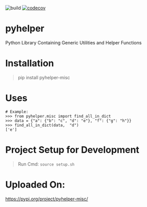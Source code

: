 ![build](https://github.com/shubhamraj2202/py-helper/actions/workflows/github-actions.yml/badge.svg?event=push)
[![codecov](https://codecov.io/gh/shubhamraj2202/py-helper/branch/main/graph/badge.svg?token=X9KIXXBOAV)](https://codecov.io/gh/shubhamraj2202/pyhelper)
# pyhelper
Python Library Containing Generic Utilities and Helper Functions


# Installation
> pip install pyhelper-misc


# Uses
```
# Example:
>>> from pyhelper.misc import find_all_in_dict
>>> data = {"a": {"b": "c", "d": "e"}, "f": {"g": "h"}}
>>> find_all_in_dict(data,  "d")
['e']
```

# Project Setup for Development
> Run Cmd: `source setup.sh`

# Uploaded On:
https://pypi.org/project/pyhelper-misc/
